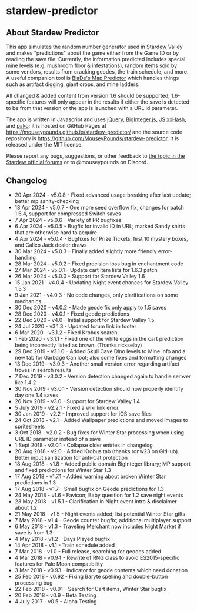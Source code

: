 # stardew-predictor

## About Stardew Predictor

This app simulates the random number generator used in [Stardew Valley](https://stardewvalley.net/) and makes "predictions" about the game either from the Game ID or by reading the save file. Currently, the information predicted includes special mine levels (e.g. mushroom floor &amp; infestations), random items sold by some vendors, results from cracking geodes, the train schedule, and more.
A useful companion tool is [BlaDe's Map Predictor](https://www.nexusmods.com/stardewvalley/mods/6614) which handles things such as artifact digging, giant crops, and mine ladders.

All changed & added content from version 1.6 should be supported; 1.6-specific features will only appear in the results if either the save is detected to be from that version or the app is launched with a URL id parameter.

The app is written in Javascript and uses [jQuery](https://jquery.com/), [BigInteger.js](https://github.com/peterolson/BigInteger.js), [JS xxHash](https://github.com/pierrec/js-xxhash), and [pako](https://github.com/nodeca/pako); it is hosted on GitHub Pages at https://mouseypounds.github.io/stardew-predictor/ and the source code repository is https://github.com/MouseyPounds/stardew-predictor. It is released under the MIT license.

Please report any bugs, suggestions, or other feedback to [the topic in the Stardew official forums](https://forums.stardewvalley.net/threads/web-apps-stardew-checkup-predictor-and-fair-helper.28393/) or to @mouseypounds on Discord.

## Changelog

* 20 Apr  2024 - v5.0.8 - Fixed advanced usage breaking after last update; better mp sanity-checking
* 18 Apr  2024 - v5.0.7 - One more seed overflow fix, changes for patch 1.6.4, support for compressed Switch saves
*  7 Apr  2024 - v5.0.6 - Variety of PR bugfixes
*  6 Apr  2024 - v5.0.5 - Bugfix for invalid ID in URL; marked Sandy shirts that are otherwise hard to acquire
*  4 Apr  2024 - v5.0.4 - Bugfixes for Prize Tickets, first 10 mystery boxes, and Calico Jack dealer draws
* 30 Mar  2024 - v5.0.3 - Finally added slightly more friendly error-handling
* 28 Mar  2024 - v5.0.2 - Fixed precision loss bug in enchantment code
* 27 Mar  2024 - v5.0.1 - Update cart item lists for 1.6.3 patch
* 26 Mar  2024 - v5.0.0 - Support for Stardew Valley 1.6
* 15 Jan  2021 - v4.0.4 - Updating Night event chances for Stardew Valley 1.5.3
*  9 Jan  2021 - v4.0.3 - No code changes, only clarifications on some mechanics.
* 30 Dec  2020 - v4.0.2 - Made geode fix only apply to 1.5 saves
* 28 Dec  2020 - v4.0.1 - Fixed geode predictions
* 22 Dec  2020 - v4.0   - Initial support for Stardew Valley 1.5
* 24 Jul  2020 - v3.1.3 - Updated forum link in footer
*  6 Mar  2020 - v3.1.2 - Fixed Krobus search
*  1 Feb  2020 - v3.1.1 - Fixed one of the white eggs in the cart prediction being incorrectly listed as brown. (Thanks rickselby)
* 29 Dec  2019 - v3.1.0 - Added Skull Cave Dino levels to Mine info and a new tab for Garbage Can loot; also some fixes and formatting changes
* 13 Dec  2019 - v3.0.3 - Another small version error regarding artifact troves in search results
*  7 Dec  2019 - v3.0.2 - Version detection changed again to handle semver like 1.4.2
* 30 Nov  2019 - v3.0.1 - Version detection should now properly identify day one 1.4 saves
* 26 Nov  2019 - v3.0   - Support for Stardew Valley 1.4
*  5 July 2019 - v2.2.1 - Fixed a wiki link error.
* 30 Jan  2019 - v2.2   - Improved support for iOS save files
* 24 Oct  2018 - v2.1   - Added Wallpaper predictions and moved images to spritesheets
*  3 Oct  2018 - v2.0.2 - Bug fixes for Winter Star processing when using URL ID parameter instead of a save
*  1 Sept 2018 - v2.0.1 - Collapse older entries in changelog
* 20 Aug  2018 - v2.0   - Added Krobus tab (thanks ronw23 on GitHub). Better input sanitization for anti-Cat protection
* 18 Aug  2018 - v1.8   - Added public domain BigInteger library; MP support and fixed predictions for Winter Star 1.3
* 17 Aug  2018 - v1.7.1 - Added warning about broken Winter Star predictions in 1.3
* 17 Aug  2018 - v1.7   - Small bugfix on Geode predictions for 1.3
* 24 May  2018 - v1.6   - Favicon; Baby question for 1.2 save night events
* 23 May  2018 - v1.5.1 - Clarification in Night event intro & disclaimer about 1.2
* 21 May  2018 - v1.5   - Night events added; list potential Winter Star gifts
*  7 May  2018 - v1.4   - Geode counter bugfix; additional multiplayer support
*  6 May  2018 - v1.3   - Traveling Merchant now includes Night Market if save is from 1.3
*  4 May  2018 - v1.2   - Days Played bugfix
* 14 Apr  2018 - v1.1   - Train schedule added
*  7 Mar  2018 - v1.0   - Full release, searching for geodes added
*  4 Mar  2018 - v0.94  - Rewrite of RNG class to avoid ES2015-specific features for Pale Moon compatibility
*  3 Mar  2018 - v0.93  - Indicator for geode contents which need donation
* 25 Feb  2018 - v0.92  - Fixing Baryte spelling and double-button processing bug
* 22 Feb  2018 - v0.91  - Search for Cart items, Winter Star bugfix
* 20 Feb  2018 - v0.9   - Beta Testing
*  4 July 2017 - v0.5   - Alpha Testing